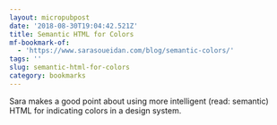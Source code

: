 ```yaml
---
layout: micropubpost
date: '2018-08-30T19:04:42.521Z'
title: Semantic HTML for Colors
mf-bookmark-of:
  - 'https://www.sarasoueidan.com/blog/semantic-colors/'
tags: ''
slug: semantic-html-for-colors
category: bookmarks
---
```

Sara makes a good point about using more intelligent (read: semantic) HTML for indicating colors in a design system.
